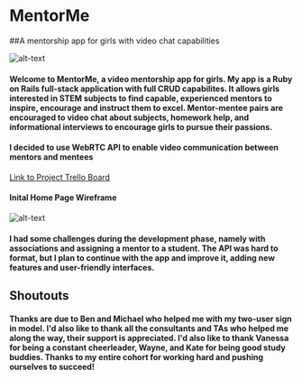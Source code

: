 # MentorMe


##A mentorship app for girls with video chat capabilities


![alt-text](https://github.com/cfcrawford/final-project/blob/master/final_app/app/assets/images/homepage.png "Home Page")


#### Welcome to MentorMe, a video mentorship app for girls. My app is a Ruby on Rails full-stack application with full CRUD capabilites. It allows girls interested in STEM subjects to find capable, experienced mentors to inspire, encourage and instruct them to excel. Mentor-mentee pairs are encouraged to video chat about subjects, homework help, and informational interviews to encourage girls to pursue their passions.


#### I decided to use WebRTC API to enable video communication between mentors and mentees


[Link to Project Trello Board](https://trello.com/b/8u01fzxr/final-project "Final Project Page")


#### Inital Home Page Wireframe


![alt-text](https://github.com/cfcrawford/final-project/blob/master/final_app/app/assets/images/wireframe.png "Wireframe")


#### I had some challenges during the development phase, namely with associations and assigning a mentor to a student. The API was hard to format, but I plan to continue with the app and improve it, adding new features and user-friendly interfaces.


## Shoutouts


#### Thanks are due to Ben and Michael who helped me with my two-user sign in model. I'd also like to thank all the consultants and TAs who helped me along the way, their support is appreciated. I'd also like to thank Vanessa for being a constant cheerleader, Wayne, and Kate for being good study buddies. Thanks to my entire cohort for working hard and pushing ourselves to succeed!



